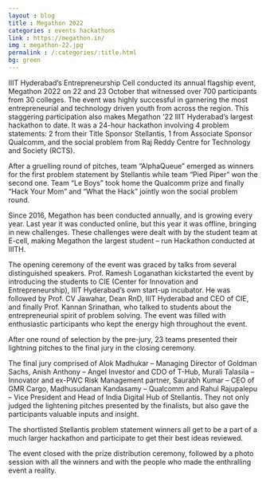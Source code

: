 ```yaml
---
layout : blog
title : Megathon 2022
categories : events hackathons
link : https://megathon.in/
img : megathon-22.jpg
permalink : /:categories/:title.html
bg: green
---
```



IIIT Hyderabad’s Entrepreneurship Cell conducted its annual flagship event, Megathon 2022 on 22 and 23 October that witnessed over 700 participants from 30 colleges. The event was highly successful in garnering the most entrepreneurial and technology driven youth from across the region. This staggering participation also makes Megathon ’22 IIIT Hyderabad’s largest hackathon to date. It was a 24-hour hackathon involving 4 problem statements: 2 from their Title Sponsor Stellantis, 1 from Associate Sponsor Qualcomm, and the social problem from Raj Reddy Centre for Technology and Society (RCTS).

After a gruelling round of pitches, team “AlphaQueue” emerged as winners for the first problem statement by Stellantis while team “Pied Piper” won the second one. Team “Le Boys” took home the Qualcomm prize and finally “Hack Your Mom” and “What the Hack” jointly won the social problem round.

Since 2016, Megathon has been conducted annually,  and is growing every year. Last year it was conducted online, but this year it was offline, bringing in new challenges. These challenges were dealt with by the student team at E-cell, making Megathon the largest student – run Hackathon conducted at IIITH.

The opening ceremony of the event was graced by talks from several distinguished speakers. Prof. Ramesh Loganathan kickstarted the event by introducing the students to CIE (Center for Innovation and Entrepreneurship), IIIT Hyderabad’s own start-up incubator. He was followed by Prof. CV Jawahar, Dean RnD, IIIT Hyderabad and CEO of CIE, and finally Prof. Kannan Srinathan, who talked to students about the entrepreneurial spirit of problem solving. The event was filled with enthusiastic participants who kept the energy high throughout the event.

After one round of selection by the pre-jury, 23 teams presented their lightning pitches to the final jury in the closing ceremony.

The final jury comprised of Alok Madhukar – Managing Director of Goldman Sachs, Anish Anthony – Angel Investor and CDO of T-Hub, Murali Talasila – Innovator and ex-PWC Risk Management partner, Saurabh Kumar – CEO of GMR Cargo, Madhusudanan Kandasamy – Qualcomm and Rahul Rajupalepu – Vice President and Head of India Digital Hub of Stellantis. They not only judged the lightening pitches presented by the finalists, but also gave the participants valuable inputs and insight.

The shortlisted Stellantis problem statement winners all get to be a part of a much larger hackathon and participate to get their best ideas reviewed.

The event closed with the prize distribution ceremony, followed by a photo session with all the winners and with the people who made the enthralling event a reality.
